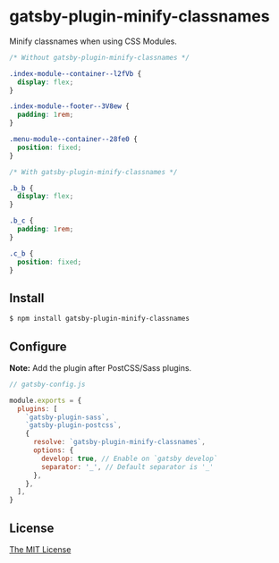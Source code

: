 # gatsby-plugin-minify-classnames

Minify classnames when using CSS Modules.

```css
/* Without gatsby-plugin-minify-classnames */

.index-module--container--l2fVb {
  display: flex;
}

.index-module--footer--3V8ew {
  padding: 1rem;
}

.menu-module--container--28fe0 {
  position: fixed;
}

/* With gatsby-plugin-minify-classnames */

.b_b {
  display: flex;
}

.b_c {
  padding: 1rem;
}

.c_b {
  position: fixed;
}
```

## Install

```bash
$ npm install gatsby-plugin-minify-classnames
```

## Configure

__Note:__ Add the plugin after PostCSS/Sass plugins.

```javascript
// gatsby-config.js

module.exports = {
  plugins: [
    `gatsby-plugin-sass`,
    `gatsby-plugin-postcss`,
    {
      resolve: `gatsby-plugin-minify-classnames`,
      options: {
        develop: true, // Enable on `gatsby develop`
        separator: '_', // Default separator is '_'
      },
    },
  ],
}
```

## License

[The MIT License](./LICENSE)
